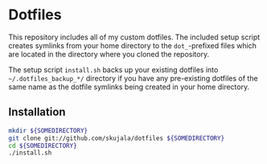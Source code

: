 Dotfiles
========
This repository includes all of my custom dotfiles. The included setup script
creates symlinks from your home directory to the `dot_`-prefixed files which
are located in the directory where you cloned the repository.

The setup script `install.sh` backs up your existing dotfiles into
`~/.dotfiles_backup_*/` directory if you have any pre-existing dotfiles of the same name as
the dotfile symlinks being created in your home directory.

Installation
------------

``` bash
mkdir ${SOMEDIRECTORY}
git clone git://github.com/skujala/dotfiles ${SOMEDIRECTORY}
cd ${SOMEDIRECTORY}
./install.sh
```
